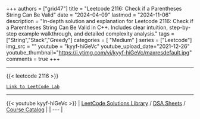 
+++
authors = ["grid47"]
title = "Leetcode 2116: Check if a Parentheses String Can Be Valid"
date = "2024-04-09"
lastmod = "2024-11-06"
description = "In-depth solution and explanation for Leetcode 2116: Check if a Parentheses String Can Be Valid in C++. Includes clear intuition, step-by-step example walkthrough, and detailed complexity analysis."
tags = ["String","Stack","Greedy"]
categories = [
    "Medium"
]
series = ["Leetcode"]
img_src = ""
youtube = "kyyf-hiGeVc"
youtube_upload_date="2021-12-26"
youtube_thumbnail="https://i.ytimg.com/vi/kyyf-hiGeVc/maxresdefault.jpg"
comments = true
+++



---
{{< leetcode 2116 >}}

[`Link to LeetCode Lab`](https://leetcode.com/problems/check-if-a-parentheses-string-can-be-valid/description/)

---
{{< youtube kyyf-hiGeVc >}}
| [LeetCode Solutions Library](https://grid47.xyz/leetcode/) / [DSA Sheets](https://grid47.xyz/sheets/) / [Course Catalog](https://grid47.xyz/courses/) |
| --- |
